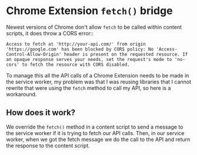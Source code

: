 # Chrome Extension `fetch()` bridge

Newest versions of Chrome don't allow `fetch` to be called within content scripts, it does throw a CORS error::

```
Access to fetch at 'http://your-api.com/' from origin 'https://google.com' has been blocked by CORS policy: No 'Access-Control-Allow-Origin' header is present on the requested resource. If an opaque response serves your needs, set the request's mode to 'no-cors' to fetch the resource with CORS disabled.
```

To manage this all the API calls of a Chrome Extension needs to be made in the service worker, my problem was that I was reusing libraries that I cannot rewrite that were using the `fetch` method to call my API, so here is a workaround.


## How does it work?

We override the `fetch()` method in a content script to send a message to the service worker if it is trying to fetch our API calls. Then, in our service worker, when we got the fetch message we do the call to the API and return the response to the content script.

